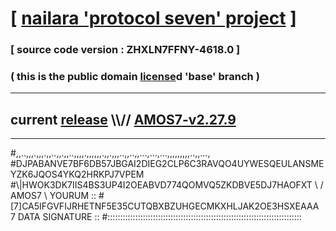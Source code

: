 
# [ [nailara 'protocol seven' project](http://nailara.network/) ]

### [ source code version : ZHXLN7FFNY-4618.0 ]

### ( this is the public domain [license](../license)d 'base' branch )
---
## current [release](https://github.com/nailara-technologies/protocol-7/releases) \\\\// [AMOS7-v2.27.9](https://github.com/nailara-technologies/protocol-7/releases/tag/AMOS7-v2.27.9)
---

#,,..,,,.,,,.,,..,,.,,..,,,,.,,,,,,.,,.,,,..,,..,,...,...,...,,,,,,,,,..,,...,
#DJPABANVE7BF6DB57JBGAI2DIEG2CLP6C3RAVQO4UYWESQEULANSMEYZK6JQOS4YKQ2HRKPJ7VPEM
#\\\|HWOK3DK7IIS4BS3UP4I2OEABVD774QOMVQ5ZKDBVE5DJ7HAOFXT \ / AMOS7 \ YOURUM ::
#\[7]CA5IFGVFIJRHETNF5E35CUTQBXBZUHGECMKXHLJAK2OE3HSXEAAA 7  DATA SIGNATURE ::
#:::::::::::::::::::::::::::::::::::::::::::::::::::::::::::::::::::::::::::::
